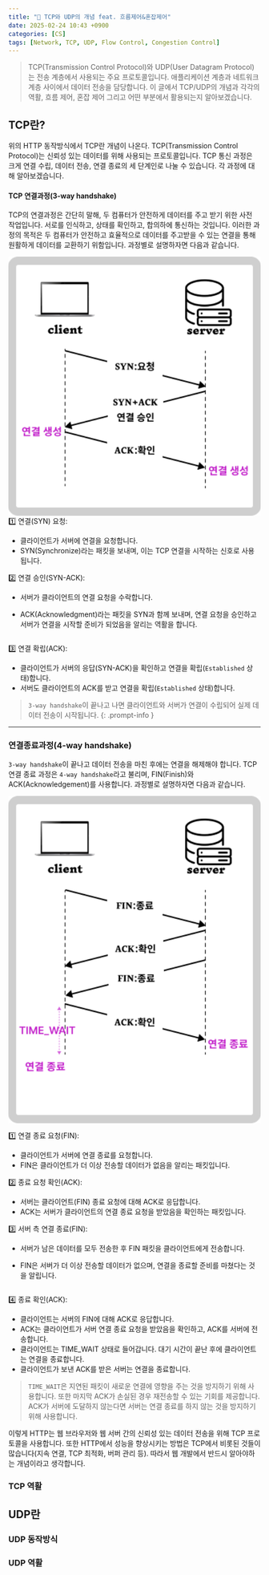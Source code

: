 ```yaml
---
title: "💬 TCP와 UDP의 개념 feat. 흐름제어&혼잡제어"
date: 2025-02-24 10:43 +0900
categories: [CS]
tags: [Network, TCP, UDP, Flow Control, Congestion Control]
---
```


> TCP(Transmission Control Protocol)와 UDP(User Datagram Protocol)는 전송 계층에서 사용되는 주요 프로토콜입니다. 애플리케이션 계층과 네트워크 계층 사이에서 데이터 전송을 담당합니다. 이 글에서 TCP/UDP의 개념과 각각의 역활, 흐름 제어, 혼잡 제어 그리고 어떤 부분에서 활용되는지 알아보겠습니다.

## TCP란?

위의 HTTP 동작방식에서 TCP란 개념이 나온다. TCP(Transmission Control Protocol)는 신뢰성 있는 데이터를 위해 사용되는 프로토콜입니다. TCP 통신 과정은 크게 연결 수립, 데이터 전송, 연결 종료의 세 단계인로 나눌 수 있습니다. 각 과정에 대해 알아보겠습니다. 

#### TCP 연결과정(3-way handshake)

TCP의 연결과정은 간단히 말해, 두 컴퓨터가 안전하게 데이터를 주고 받기 위한 사전 작업입니다. 서로를 인식하고, 상태를 확인하고, 합의하에 통신하는 것입니다. 이러한 과정의 목적은 두 컴퓨터가 안전하고 효율적으로 데이터를 주고받을 수 있는 연결을 통해 원활하게 데이터를 교환하기 위함입니다. 과정별로 설명하자면 다음과 같습니다. 

<style>
  .container {
    display: flex;
    flex-wrap: wrap;
  }
  .left-div, .right-div {
    flex: 1;
    min-width: 300px; /* 최소 너비 설정 */
  }
  @media (max-width: 768px) {
    .right-div {
      flex-basis: 100%;
      order: 2;
    }
  }
</style>

<div class="container">
  <div class="left-div">
    <img src="https://github.com/Euihyunee/euihyunee.github.io/blob/main/_posts/img/tcp_behavior.png?raw=true" alt="tcp_behavior">
  </div>
  <div markdown="1" class="right-div">
1️⃣ 연결(SYN) 요청:

- 클라이언트가 서버에 연결을 요청합니다.
- SYN(Synchronize)라는 패킷을 보내며, 이는 TCP 연결을 시작하는 신호로 사용됩니다.

2️⃣ 연결 승인(SYN-ACK):

- 서버가 클라이언트의 연결 요청을 수락합니다.
- ACK(Acknowledgment)라는 패킷을 SYN과 함께 보내며, 연결 요청을 승인하고 서버가 연결을 시작할 준비가 되었음을 알리는 역활을 합니다. 

  </div>
</div>

3️⃣ 연결 확립(ACK):
- 클라이언트가 서버의 응답(SYN-ACK)을 확인하고 연결을 확립(`Established` 상태)합니다. 
- 서버도 클라이언트의 ACK를 받고 연결을 확립(`Established` 상태)합니다.

> `3-way handshake`이 끝나고 나면 클라이언트와 서버가 연결이 수립되어 실제 데이터 전송이 시작됩니다. 
{: .prompt-info }

---

### 연결종료과정(4-way handshake)

`3-way handshake`이 끝나고 데이터 전송을 마친 후에는 연결을 해제해야 합니다. TCP 연결 종료 과정은 `4-way handshake`라고 불리며, FIN(Finish)와 ACK(Acknowledgement)를 사용합니다. 과정별로 설명하자면 다음과 같습니다.

<style>
.container {
    display: flex;
    align-items: stretch;
}
.left-div, .right-div {
    flex: 1;
    min-width: 300px; /* 최소 너비 설정 */
}
.left-div img {
  width: 100%;
  height: 100%;
  object-fit: cover;
}
@media (max-width: 768px) {
    .right-div {
      flex-basis: 100%;
      order: 2;
    }
  }
</style>

<div class="container">
  <div class="left-div">
    <img src="https://github.com/Euihyunee/euihyunee.github.io/blob/main/_posts/img/4_way_handshake.png?raw=true" alt="4_way_handshake">
  </div>
  <div markdown="1" class="right-div">

1️⃣ 연결 종료 요청(FIN):

- 클라이언트가 서버에 연결 종료를 요청합니다.
- FIN은 클라이언트가 더 이상 전송할 데이터가 없음을 알리는 패킷입니다.

2️⃣ 종료 요청 확인(ACK):

- 서버는 클라이언트(FIN) 종료 요청에 대해 ACK로 응답합니다.
- ACK는 서버가 클라이언트의 연결 종료 요청을 받았음을 확인하는 패킷입니다.

3️⃣ 서버 측 연결 종료(FIN):

- 서버가 남은 데이터를 모두 전송한 후 FIN 패킷을 클라이언트에게 전송합니다.
- FIN은 서버가 더 이상 전송할 데이터가 없으며, 연결을 종료할 준비를 마쳤다는 것을 알립니다.

  </div>
</div>

4️⃣ 종료 확인(ACK):
- 클라이언트는 서버의 FIN에 대해 ACK로 응답합니다.
- ACK는 클라이언트가 서버 연결 종료 요청을 받았음을 확인하고, ACK를 서버에 전송합니다. 
- 클라이언트는 TIME_WAIT 상태로 들어갑니다. 대기 시간이 끝난 후에 클라이언트는 연결을 종료합니다.
- 클라이언트가 보낸 ACK를 받은 서버는 연결을 종료합니다.


> `TIME_WAIT`은 지연된 패킷이 새로운 연결에 영향을 주는 것을 방지하기 위해 사용합니다. 또한 마지막 ACK가 손실된 경우 재전송할 수 있는 기회를 제공합니다. ACK가 서버에 도달하지 않는다면 서버는 연결 종료를 하지 않는 것을 방지하기 위해 사용합니다.

이렇게 HTTP는 웹 브라우저와 웹 서버 간의 신뢰성 있는 데이터 전송을 위해 TCP 프로토콜을 사용합니다. 또한 HTTP에서 성능을 향상시키는 방법은 TCP에서 비롯된 것들이 많습니다(지속 연결, TCP 최적화, 버퍼 관리 등). 따라서 웹 개발에서 반드시 알아야하는 개념이라고 생각합니다.

### TCP 역활


## UDP란

### UDP 동작방식

### UDP 역활

